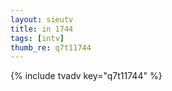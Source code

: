 ```yaml
--- 
layout: sieutv
title: in 1744
tags: [intv]
thumb_re: q7t11744
---
```

{% include tvadv key="q7t11744" %} 
